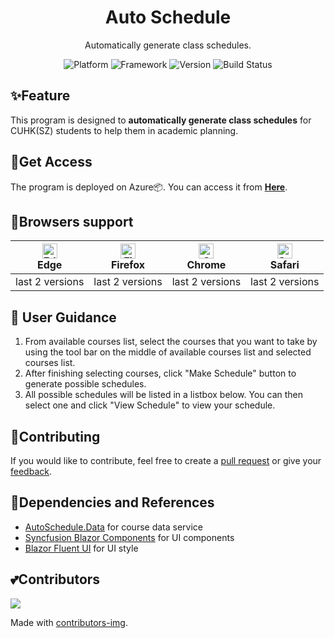 ﻿<h1 align="center">
  Auto Schedule
</h1>
<p align="center">
  Automatically generate class schedules.
</p>
<p align="center">
  <a style="text-decoration:none">
    <img src="https://img.shields.io/badge/Platform-Windows%20%7C%20macOS%20%7C%20Linux-yellow" alt="Platform" />
  </a>
  <a style="text-decoration:none">
    <img src="https://img.shields.io/badge/Framework-Blazor%20WebAssembly-red" alt="Framework" />
  </a>
  <a style="text-decoration:none">
    <img src="https://img.shields.io/badge/Version-1.1.0-blue" alt="Version" />
  </a>
  <a style="text-decoration:none">
    <img src="https://dev.azure.com/myfix16/AutoSchedule/_apis/build/status/AutoSchedule%20-%201%20-%20CI?branchName=master" alt="Build Status" />
  </a>
</p>

## ✨Feature
This program is designed to **automatically generate class schedules** for CUHK(SZ) students to help them in academic planning.
## 🔗Get Access
The program is deployed on Azure📦. You can access it from **[Here](https://autoschedule.azurewebsites.net/)**.
## 🌈Browsers support
| [<img src="https://raw.githubusercontent.com/alrra/browser-logos/master/src/edge/edge_48x48.png" alt="Edge" width="24px" height="24px" />](http://godban.github.io/browsers-support-badges/)<br/>Edge | [<img src="https://raw.githubusercontent.com/alrra/browser-logos/master/src/firefox/firefox_48x48.png" alt="Firefox" width="24px" height="24px" />](http://godban.github.io/browsers-support-badges/)<br/>Firefox | [<img src="https://raw.githubusercontent.com/alrra/browser-logos/master/src/chrome/chrome_48x48.png" alt="Chrome" width="24px" height="24px" />](http://godban.github.io/browsers-support-badges/)<br/>Chrome | [<img src="https://raw.githubusercontent.com/alrra/browser-logos/master/src/safari/safari_48x48.png" alt="Safari" width="24px" height="24px" />](http://godban.github.io/browsers-support-badges/)<br/>Safari |
| --------- | --------- | --------- | --------- |
| last 2 versions| last 2 versions| last 2 versions| last 2 versions
## 📕 User Guidance
1. From available courses list, select the courses that you want to take by using the tool bar on the middle of available courses list and selected courses list.
2. After finishing selecting courses, click "Make Schedule" button to generate possible schedules.
3. All possible schedules will be listed in a listbox below. You can then select one and click "View Schedule" to view your schedule.
## 🤝Contributing
If you would like to contribute, feel free to create a [pull request](https://github.com/myfix16/AutoSchedule/pulls) or give your [feedback](https://github.com/myfix16/AutoSchedule/issues/new).
## 🔧Dependencies and References
+ [AutoSchedule.Data](https://github.com/myfix16/AutoSchedule.Data) for course data service
+ [Syncfusion Blazor Components](https://www.syncfusion.com/blazor-components) for UI components
+ [Blazor Fluent UI](https://github.com/BlazorFluentUI/BlazorFluentUI) for UI style
## 💕Contributors
<span>
  <img src="https://contrib.rocks/image?repo=myfix16/AutoSchedule" />
</span>

Made with [contributors-img](https://contrib.rocks).
